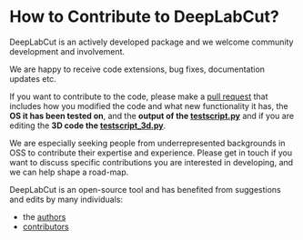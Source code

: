# How to Contribute to DeepLabCut?

DeepLabCut is an actively developed package and we welcome community development and involvement.

We are happy to receive code extensions, bug fixes, documentation updates etc.

If you want to contribute to the code, please make a [pull request](https://github.com/AlexEMG/DeepLabCut/pull/new/) that includes how you modified the code and what new functionality it has, the **OS it has been tested on**, and the **output of the [testscript.py](/examples/testscript.py)** and if you are editing the **3D code the [testscript_3d.py](/examples/testscript_3d.py)**.

We are especially seeking people from underrepresented backgrounds in OSS to contribute their expertise and experience. Please get in touch if you want to discuss specific contributions you are interested in developing, and we can help shape a road-map.

DeepLabCut is an open-source tool and has benefited from suggestions and edits by many individuals: 
- the [authors](https://github.com/AlexEMG/DeepLabCut/blob/master/AUTHORS)
- [contributors](https://github.com/AlexEMG/DeepLabCut/graphs/contributors) 



